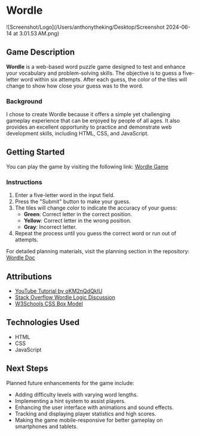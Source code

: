 # Wordle

![Screenshot/Logo](/Users/anthonytheking/Desktop/Screenshot 2024-06-14 at 3.01.53 AM.png)

## Game Description

**Wordle** is a web-based word puzzle game designed to test and enhance your vocabulary and problem-solving skills. The objective is to guess a five-letter word within six attempts. After each guess, the color of the tiles will change to show how close your guess was to the word.

### Background

I chose to create Wordle because it offers a simple yet challenging gameplay experience that can be enjoyed by people of all ages. It also provides an excellent opportunity to practice and demonstrate web development skills, including HTML, CSS, and JavaScript.

## Getting Started

You can play the game by visiting the following link: [Wordle Game](https://anthonye242.github.io/Wordle/open.html)

### Instructions 

1. Enter a five-letter word in the input field.
2. Press the "Submit" button to make your guess.
3. The tiles will change color to indicate the accuracy of your guess:
   - **Green**: Correct letter in the correct position.
   - **Yellow**: Correct letter in the wrong position.
   - **Gray**: Incorrect letter.
4. Repeat the process until you guess the correct word or run out of attempts.

For detailed planning materials, visit the planning section in the repository: [Wordle Doc](https://github.com/Anthonye242/Wordle.git)

## Attributions

- [YouTube Tutorial by oKM2nQdQkIU](https://www.youtube.com/watch?v=oKM2nQdQkIU&t=338s)
- [Stack Overflow Wordle Logic Discussion](https://stackoverflow.com/questions/77631413/wordle-check-logic)
- [W3Schools CSS Box Model](https://www.w3schools.com/css/css_boxmodel.asp)

## Technologies Used

- HTML
- CSS
- JavaScript

## Next Steps

Planned future enhancements for the game include:

- Adding difficulty levels with varying word lengths.
- Implementing a hint system to assist players.
- Enhancing the user interface with animations and sound effects.
- Tracking and displaying player statistics and high scores.
- Making the game mobile-responsive for better gameplay on smartphones and tablets.

